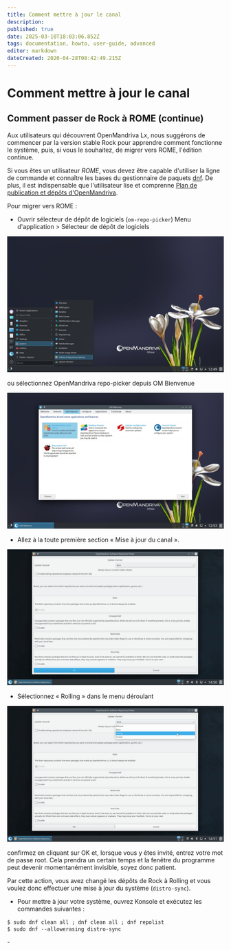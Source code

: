 ```yaml
---
title: Comment mettre à jour le canal
description: 
published: true
date: 2025-03-10T18:03:06.852Z
tags: documentation, howto, user-guide, advanced
editor: markdown
dateCreated: 2020-04-28T08:42:49.215Z
---
```


# Comment mettre à jour le canal
## Comment passer de Rock à ROME (continue)

Aux utilisateurs qui découvrent OpenMandriva Lx, nous suggérons de commencer par la version stable Rock pour apprendre comment fonctionne le système, puis, si vous le souhaitez, de migrer vers ROME, l'édition continue.

Si vous êtes un utilisateur *ROME*, vous devez être capable d'utiliser la ligne de commande et connaître les bases du gestionnaire de paquets [dnf](/en/distribution/guides/software-management/DNF).
De plus, il est indispensable que l'utilisateur lise et comprenne [Plan de publication et dépôts d'OpenMandriva](/en/policies/release-plan-and-repositories).

Pour migrer vers ROME :

- Ouvrir sélecteur de dépôt de logiciels (`om-repo-picker`) 
Menu d'application > Sélecteur de dépôt de logiciels

![omlx43.doc.repopicker-01.jpg](/images/omlx43.doc.repopicker-01.jpg)

ou sélectionnez OpenMandriva repo-picker depuis OM Bienvenue

![omlx43.doc.repopicker-02.jpg](/images/omlx43.doc.repopicker-02.jpg)


- Allez à la toute première section « Mise à jour du canal ».

![om4.2-repopicker-03.jpg](/images/om4.2-repopicker-03.jpg)

- Sélectionnez « Rolling » dans le menu déroulant

![om4.2-repopicker-04.jpg](/images/om4.2-repopicker-04.jpg)

confirmez en cliquant sur OK et, lorsque vous y êtes invité, entrez votre mot de passe root. Cela prendra un certain temps et la fenêtre du programme peut devenir momentanément invisible, soyez donc patient.

Par cette action, vous avez changé les dépôts de Rock à Rolling et vous voulez donc effectuer une mise à jour du système (`distro-sync`).

- Pour mettre à jour votre système, ouvrez Konsole et exécutez les commandes suivantes :
```
$ sudo dnf clean all ; dnf clean all ; dnf repolist
$ sudo dnf --allowerasing distro-sync
```

\-
